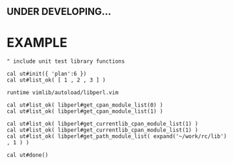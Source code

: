 

UNDER DEVELOPING...
-------------------


EXAMPLE
=======

    " include unit test library functions

    cal ut#init({ 'plan':6 })
    cal ut#list_ok( [ 1 , 2 , 3 ] )

    runtime vimlib/autoload/libperl.vim

    cal ut#list_ok( libperl#get_cpan_module_list(0) )
    cal ut#list_ok( libperl#get_cpan_module_list(1) )

    cal ut#list_ok( libperl#get_currentlib_cpan_module_list(1) )
    cal ut#list_ok( libperl#get_currentlib_cpan_module_list(1) )
    cal ut#list_ok( libperl#get_path_module_list( expand('~/work/rc/lib') , 1 ) )

    cal ut#done()
